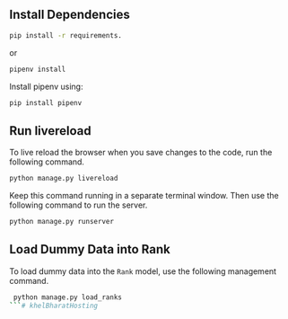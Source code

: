 ## Install Dependencies
```bash
pip install -r requirements.
```
or
```bash
pipenv install
```
Install pipenv using:
```bash
pip install pipenv
```
## Run livereload
To live reload the browser when you save changes to the code, run the following command.
```bash 
python manage.py livereload
```
Keep this command running in a separate terminal window. Then use the following command to run the server.
```bash
python manage.py runserver
```
## Load Dummy Data into Rank
To load dummy data into the `Rank` model, use the following management command.
```bash
 python manage.py load_ranks
```# khelBharatHosting
